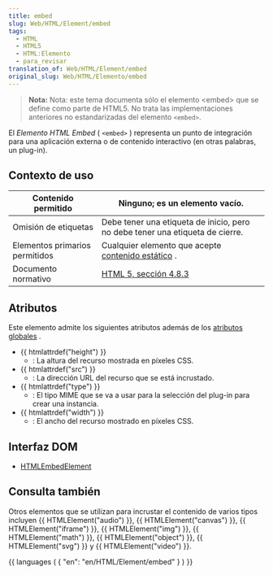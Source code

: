 ```yaml
---
title: embed
slug: Web/HTML/Element/embed
tags:
  - HTML
  - HTML5
  - HTML:Elemento
  - para_revisar
translation_of: Web/HTML/Element/embed
original_slug: Web/HTML/Elemento/embed
---
```

> **Nota:** Nota: este tema documenta sólo el elemento \<embed> que se define como parte de HTML5. No trata las implementaciones anteriores no estandarizadas del elemento `<embed>`.

El _Elemento HTML Embed_ ( `<embed>` ) representa un punto de integración para una aplicación externa o de contenido interactivo (en otras palabras, un plug-in).

## Contexto de uso

| Contenido permitido            | Ninguno; es un elemento vacío.                                                                                                                               |
| ------------------------------ | ------------------------------------------------------------------------------------------------------------------------------------------------------------ |
| Omisión de etiquetas           | Debe tener una etiqueta de inicio, pero no debe tener una etiqueta de cierre.                                                                                |
| Elementos primarios permitidos | Cualquier elemento que acepte [contenido estático](/en/HTML/Content_categories#phrasing_content "../../../../en/HTML/Content categories#phrasing content") . |
| Documento normativo            | [HTML 5, sección 4.8.3](http://www.w3.org/TR/html5/the-iframe-element.html#the-embed-element)                                                                |

## Atributos

Este elemento admite los siguientes atributos además de los [atributos globales](/en/HTML/Global_attributes "en/HTML/Global attributes") .

- {{ htmlattrdef("height") }}
  - : La altura del recurso mostrada en píxeles CSS.
- {{ htmlattrdef("src") }}
  - : La dirección URL del recurso que se está incrustado.
- {{ htmlattrdef("type") }}
  - : El tipo MIME que se va a usar para la selección del plug-in para crear una instancia.
- {{ htmlattrdef("width") }}
  - : El ancho del recurso mostrado en píxeles CSS.

## Interfaz DOM

- [HTMLEmbedElement](/en/DOM/HTMLEmbedElement "en/DOM/HTMLEmbedElement")

## Consulta también

Otros elementos que se utilizan para incrustar el contenido de varios tipos incluyen {{ HTMLElement("audio") }}, {{ HTMLElement("canvas") }}, {{ HTMLElement("iframe") }}, {{ HTMLElement("img") }}, {{ HTMLElement("math") }}, {{ HTMLElement("object") }}, {{ HTMLElement("svg") }} y {{ HTMLElement("video") }}.

{{ languages ( { "en": "en/HTML/Element/embed" } ) }}
